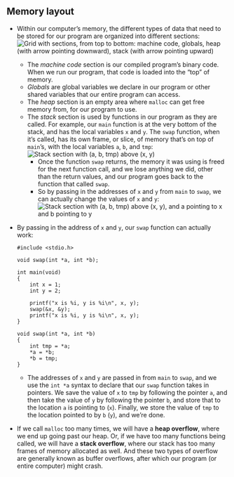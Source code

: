 ## Memory layout

- Within our computer’s memory, the different types of data that need to be stored for our program are organized into different sections:  
  ![Grid with sections, from top to bottom: machine code, globals, heap (with arrow pointing downward), stack (with arrow pointing upward)](https://cs50.harvard.edu/x/2020/notes/4/memory_layout.png)
  - The _machine code_ section is our compiled program’s binary code. When we run our program, that code is loaded into the “top” of memory.
  - _Globals_ are global variables we declare in our program or other shared variables that our entire program can access.
  - The _heap_ section is an empty area where `malloc` can get free memory from, for our program to use.
  - The _stack_ section is used by functions in our program as they are called. For example, our `main` function is at the very bottom of the stack, and has the local variables `x` and `y`. The `swap` function, when it’s called, has its own frame, or slice, of memory that’s on top of `main`’s, with the local variables `a`, `b`, and `tmp`:  
    ![Stack section with (a, b, tmp) above (x, y)](https://cs50.harvard.edu/x/2020/notes/4/stack.png)
    - Once the function `swap` returns, the memory it was using is freed for the next function call, and we lose anything we did, other than the return values, and our program goes back to the function that called `swap`.
    - So by passing in the addresses of `x` and `y` from `main` to `swap`, we can actually change the values of `x` and `y`: ![Stack section with (a, b, tmp) above (x, y), and a pointing to x and b pointing to y](https://cs50.harvard.edu/x/2020/notes/4/pointers.png)
- By passing in the address of `x` and `y`, our `swap` function can actually work:

      #include <stdio.h>

      void swap(int *a, int *b);

      int main(void)
      {
          int x = 1;
          int y = 2;

          printf("x is %i, y is %i\n", x, y);
          swap(&x, &y);
          printf("x is %i, y is %i\n", x, y);
      }

      void swap(int *a, int *b)
      {
          int tmp = *a;
          *a = *b;
          *b = tmp;
      }

  - The addresses of `x` and `y` are passed in from `main` to `swap`, and we use the `int *a` syntax to declare that our `swap` function takes in pointers. We save the value of `x` to `tmp` by following the pointer `a`, and then take the value of `y` by following the pointer `b`, and store that to the location `a` is pointing to (`x`). Finally, we store the value of `tmp` to the location pointed to by `b` (`y`), and we’re done.

- If we call `malloc` too many times, we will have a **heap overflow**, where we end up going past our heap. Or, if we have too many functions being called, we will have a **stack overflow**, where our stack has too many frames of memory allocated as well. And these two types of overflow are generally known as buffer overflows, after which our program (or entire computer) might crash.
